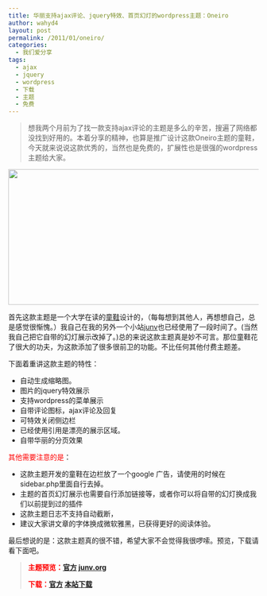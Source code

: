 ```yaml
---
title: 华丽支持ajax评论、jquery特效、首页幻灯的wordpress主题：Oneiro
author: wahyd4
layout: post
permalink: /2011/01/oneiro/
categories:
  - 我们爱分享
tags:
  - ajax
  - jquery
  - wordpress
  - 下载
  - 主题
  - 免费
---
```

> 想我两个月前为了找一款支持ajax评论的主题是多么的辛苦，搜遍了网络都没找到好用的。本着分享的精神，也算是推广设计这款Oneiro主题的童鞋，今天就来说说这款优秀的，当然也是免费的，扩展性也是很强的wordpress主题给大家。

[<img class="aligncenter size-full wp-image-1358" title="1-21-2_conew1" src="/images/2011/01/1-21-2_conew1.jpg" alt="" width="601" height="273" />][1]

首先这款主题是一个大学在读的<a href="http://ongakuer.com" target="_blank">童鞋</a>设计的，（每每想到其他人，再想想自己，总是感觉很惭愧。）我自己在我的另外一个小站<a href="http://junv.org/" target="_blank">junv</a>也已经使用了一段时间了。(当然我自己把它自带的幻灯展示改掉了。)总的来说这款主题真是妙不可言。那位童鞋花了很大的功夫，为这款添加了很多很前卫的功能。不比任何其他付费主题差。

下面着重讲这款主题的特性：

*   自动生成缩略图。
*   图片的jquery特效展示
*   支持wordpress的菜单展示
*   自带评论图标，ajax评论及回复
*   可特效关闭侧边栏
*   已经使用引用是漂亮的展示区域。
*   自带华丽的分页效果

<span style="color: #ff0000;">其他需要注意的是</span>：

*   这款主题开发的童鞋在边栏放了一个google 广告，请使用的时候在sidebar.php里面自行去掉。
*   主题的首页幻灯展示也需要自行添加链接等，或者你可以将自带的幻灯换成我们以前提到过的插件
*   这款主题日志不支持自动截断，
*   建议大家讲文章的字体换成微软雅黑，已获得更好的阅读体验。

最后想说的是：这款主题真的很不错，希望大家不会觉得我很啰嗦。预览，下载请看下面吧。

> <span style="color: #ff0000;"><strong>主题预览：<a href="http://note.ongakuer.com/" target="_blank">官方</a> <a href="http://junv.org/" target="_blank">junv.org</a></strong></span>
> 
> <span style="color: #ff0000;"><strong>下载：<a href="http://ongakuer.com/download/Oneiro1.4.2.zip" target="_blank">官方</a> <a href="http://u.115.com/file/f1d8de7693" target="_blank">本站下载</a></strong></span>

 [1]: /images/2011/01/1-21-2_conew1.jpg